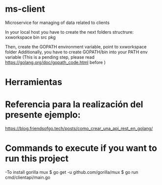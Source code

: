 # ms-client
Microservice for  managing of data related to clients


In your local host you have to create the next folders structrure:
xxworkspace
    bin
    src
    pkg

Then, create the GOPATH environment variable, point to xxworkspace folder
Additionally, you  have to create  GOPATH/bin into your PATH env variable (This is a pending step, please read https://golang.org/doc/gopath_code.html before )
    

# Herramientas 

# Referencia para la realización del presente ejemplo:
https://blog.friendsofgo.tech/posts/como_crear_una_api_rest_en_golang/ 


# Commands to execute if you want to run this project
-To install gorilla mux
$ go get -u github.com/gorilla/mux
$ go run cmd/clientapi/main.go
